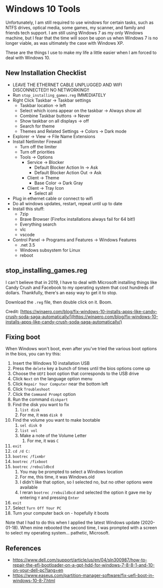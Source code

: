 # Windows 10 Tools

Unfortunately, I am still required to use windows for certain tasks, such as NTFS drives, optical media, some games, my scanner, and family and friends tech support.  I am still using Windows 7 as my only Windows machine, but I fear that the time will soon be upon us when Windows 7 is no longer viable, as was ultimately the case with Windows XP.

These are the things I use to make my life a little easier when I am forced to deal with Windows 10.


## New Installation Checklist

* LEAVE THE ETHERNET CABLE UNPLUGGED AND WIFI DISCONNECTED!! NO NETWORKING!!
* Run `stop_installing_games.reg` IMMEDIATELY
* Right Click Taskbar -> Taskbar settings
    * Taskbar location -> left
    * Select which icons appear on the taskbar -> Always show all
    * Combine Taskbar buttons -> Never
    * Show taskbar on all displays -> off
    * Search for theme
    * Themes and Related Settings -> Colors -> Dark mode
* Explorer -> View -> File Name Extensions
* Install Netlimiter Firewall
    * Turn off the limiter
    * Turn off priorities
    * Tools -> Options
        * Service -> Blocker
            * Default Blocker Action In -> Ask
            * Default Blocker Action Out -> Ask
        * Client -> Theme
            * Base Color -> Dark Gray
        * Client -> Tray Icon
            * Select all
* Plug in ethernet cable or connect to wifi
* Do all windows updates, restart, repeat until up to date
* Install this stuff:
    * 7zip
    * Brave Browser (Firefox installations always fail for 64 bit!)
    * Everything search
    * vlc
    * vscode
* Control Panel -> Programs and Features -> Windows Features
    * .net 3.5
    * Windows subsystem for Linux
    * reboot


## stop_installing_games.reg

I can't believe that in 2019, I have to deal with Microsoft installing things like Candy Crush and Facebook to my operating system that cost hundreds of dollars.  Thankfully, there's an easy way to get it to stop.

Download the `.reg` file, then double click on it.  Boom.

Credit: [https://winaero.com/blog/fix-windows-10-installs-apps-like-candy-crush-soda-saga-automatically/](https://winaero.com/blog/fix-windows-10-installs-apps-like-candy-crush-soda-saga-automatically/)


## Fixing boot

When Windows won't boot, even after you've tried the various boot options in the bios, you can try this:

1. Insert the Windows 10 installation USB
1. Press the `delete` key a bunch of times until the bios options come up
1. Choose the `UEFI` boot option that corresponds to the USB drive
1. Click `Next` on the language option menu
1. Click `Repair Your Computer` near the bottom left
1. Click `Troubleshoot`
1. Click the `Command Prompt` option
1. Run the command `diskpart`
1. Find the disk you want to fix
    1. `list disk`
    1. For me, it was `disk 0`
1. Find the volume you want to make bootable
    1. `sel disk 0`
    1. `list vol`
    1. Make a note of the Volume Letter
        1. For me, it was `C`
1. `exit`
1. `cd /d C:`
1. `bootrec /fixmbr`
1. `bootrec /fixboot`
1. `bootrec /rebuildbcd`
    1. You may be prompted to select a Windows location
    1. For me, this time, it was Windows.old
    1. I didn't like that option, so I selected no, but no other options were available
    1. I reran `bootrec /rebuildbcd` and selected the option it gave me by entering `Y` and pressing `Enter`
1. `exit`
1. Select `Turn Off Your PC`
1. Turn your computer back on - hopefully it boots

Note that I had to do this when I applied the latest Windows update (2020-01-18).  When mine rebooted the second time, I was prompted with a screen to select my operating system... pathetic, Microsoft.


## References

* https://www.dell.com/support/article/us/en/04/sln300987/how-to-repair-the-efi-bootloader-on-a-gpt-hdd-for-windows-7-8-8-1-and-10-on-your-dell-pc?lang=en
* https://www.easeus.com/partition-manager-software/fix-uefi-boot-in-windows-10-8-7.html
